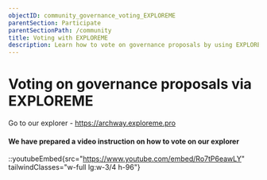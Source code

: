 ```yaml
---
objectID: community_governance_voting_EXPLOREME
parentSection: Participate
parentSectionPath: /community
title: Voting with EXPLOREME
description: Learn how to vote on governance proposals by using EXPLOREME.
---
```




# Voting on governance proposals via EXPLOREME

Go to our explorer - https://archway.exploreme.pro

#### We have prepared a video instruction on how to vote on our explorer

::youtubeEmbed{src="https://www.youtube.com/embed/Ro7tP6eawLY" tailwindClasses="w-full lg:w-3/4 h-96"}



